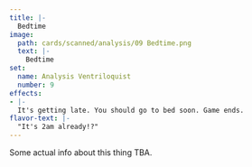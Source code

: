 ```yaml
---
title: |-
  Bedtime
image: 
  path: cards/scanned/analysis/09 Bedtime.png
  text: |-
    Bedtime
set:
  name: Analysis Ventriloquist
  number: 9
effects: 
- |-
  It's getting late. You should go to bed soon. Game ends.
flavor-text: |-
  "It's 2am already!?"
---
```

Some actual info about this thing TBA.
